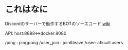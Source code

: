 # これはなに

Discordのサーバーで動作するBOTのソースコード
[wiki](wiki)

API:
host:8888<->docker:8080

/ping : pingpong
/user_join : join&leave
/user: afkcall users